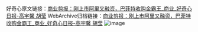 好奇心原文链接：[商业剪报：刚上市阿里又融资，巴菲特收购金霸王_商业_好奇心日报-高宇馨 胡莹](https://www.qdaily.com/articles/3557.html)
WebArchive归档链接：[商业剪报：刚上市阿里又融资，巴菲特收购金霸王_商业_好奇心日报-高宇馨 胡莹](http://web.archive.org/web/20190623152439/https://www.qdaily.com/articles/3557.html)
![image](http://ww3.sinaimg.cn/large/007d5XDply1g3vbis44spj30u04llnpd)